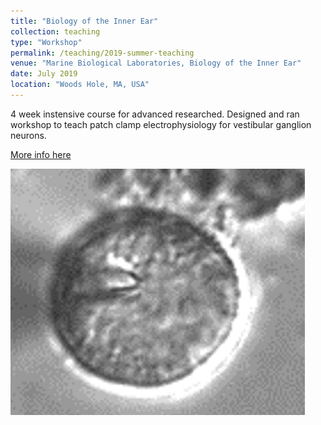 ```yaml
---
title: "Biology of the Inner Ear"
collection: teaching
type: "Workshop"
permalink: /teaching/2019-summer-teaching
venue: "Marine Biological Laboratories, Biology of the Inner Ear"
date: July 2019
location: "Woods Hole, MA, USA"
---
```


4 week instensive course for advanced researched. Designed and ran workshop to teach patch clamp electrophysiology for vestibular ganglion neurons.

[More info here](https://www.mbl.edu/bie/)

![VGN](/images/VGN.png)
